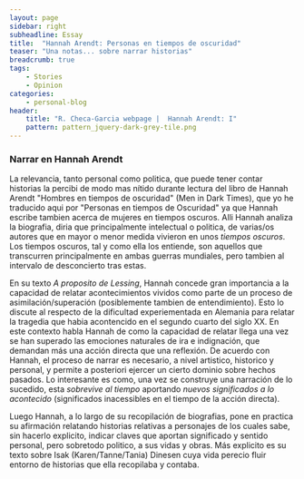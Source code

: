 ```yaml
---
layout: page
sidebar: right
subheadline: Essay
title:  "Hannah Arendt: Personas en tiempos de oscuridad"
teaser: "Una notas... sobre narrar historias"
breadcrumb: true
tags:
    - Stories
    - Opinion
categories:
    - personal-blog
header:
    title: "R. Checa-Garcia webpage |  Hannah Arendt: I"
    pattern: pattern_jquery-dark-grey-tile.png
---
```


### Narrar en Hannah Arendt

La relevancia, tanto personal como politica, que puede tener contar historias la percibi de modo mas nítido durante lectura del libro de Hannah Arendt "Hombres en tiempos de oscuridad" (Men in Dark Times), que yo he traducido aqui por "Personas en tiempos de Oscuridad" ya que Hannah escribe tambien acerca de mujeres en tiempos oscuros. Alli Hannah analiza la biografia, diria que principalmente intelectual o politica, de varias/os autores que en mayor o menor medida vivieron en unos *tiempos oscuros*. Los tiempos oscuros, tal y como ella los entiende, son aquellos que transcurren principalmente en ambas guerras mundiales, pero tambien al intervalo de desconcierto tras estas. 

En su texto *A proposito de Lessing*, Hannah concede gran importancia a la capacidad de relatar acontecimientos vividos como parte de un proceso de asimilación/superación (posiblemente tambien de entendimiento). Esto lo discute al respecto de la dificultad experiementada en Alemania para relatar la tragedia que habia acontencido en el segundo cuarto del siglo XX. En este contexto habla Hannah de como la capacidad de relatar llega una vez se han superado las emociones naturales de ira e indignación, que demandan más una acción directa que una reflexión. De acuerdo con Hannah, el proceso de narrar es necesario, a nivel artistico, historico y personal, y permite a posteriori ejercer un cierto dominio sobre hechos pasados. Lo interesante es como, una vez se construye una narración de lo sucedido, esta *sobrevive al tiempo* aportando *nuevos significados a lo acontecido* (significados inacessibles en el tiempo de la acción directa).

Luego Hannah, a lo largo de su recopilación de biografias, pone en practica su afirmación relatando historias relativas a personajes de los cuales sabe, sin hacerlo explicito, indicar claves que aportan significado y sentido personal, pero sobretodo politico, a sus vidas y obras. Más explicito es su texto sobre Isak (Karen/Tanne/Tania) Dinesen cuya vida perecio fluir entorno de historias que ella recopilaba y contaba.


